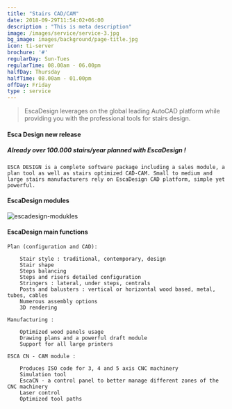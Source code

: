 ```yaml
---
title: "Stairs CAD/CAM"
date: 2018-09-29T11:54:02+06:00
description : "This is meta description"
image: /images/service/service-3.jpg
bg_image: images/background/page-title.jpg
icon: ti-server
brochure: '#'
regularDay: Sun-Tues
regularTime: 08.00am - 06.00pm
halfDay: Thursday
halfTime: 08.00am - 01.00pm
offDay: Friday
type : service
---
```


>EscaDesign leverages on the global leading AutoCAD platform while providing you with the professional tools for stairs design.


#### Esca Design new release

##### Already over 100.000 stairs/year planned with EscaDesign ! 

    ESCA DESIGN is a complete software package including a sales module, a plan tool as well as stairs optimized CAD-CAM. Small to medium and large stairs manufacturers rely on EscaDesign CAD platform, simple yet powerful.

#### EscaDesign modules

![escadesign-modukles](/images/stairs-cad-cam/escadesign-modules.jpg)

#### EscaDesign main functions

    Plan (configuration and CAD):

        Stair style : traditional, contemporary, design
        Stair shape
        Steps balancing
        Steps and risers detailed configuration
        Stringers : lateral, under steps, centrals
        Posts and balusters : vertical or horizontal wood based, metal, tubes, cables
        Numerous assembly options
        3D rendering

    Manufacturing :

        Optimized wood panels usage
        Drawing plans and a powerful draft module
        Support for all large printers

    ESCA CN - CAM module :

        Produces ISO code for 3, 4 and 5 axis CNC machinery
        Simulation tool
        EscaCN - a control panel to better manage different zones of the CNC machinery
        Laser control
        Optimized tool paths

